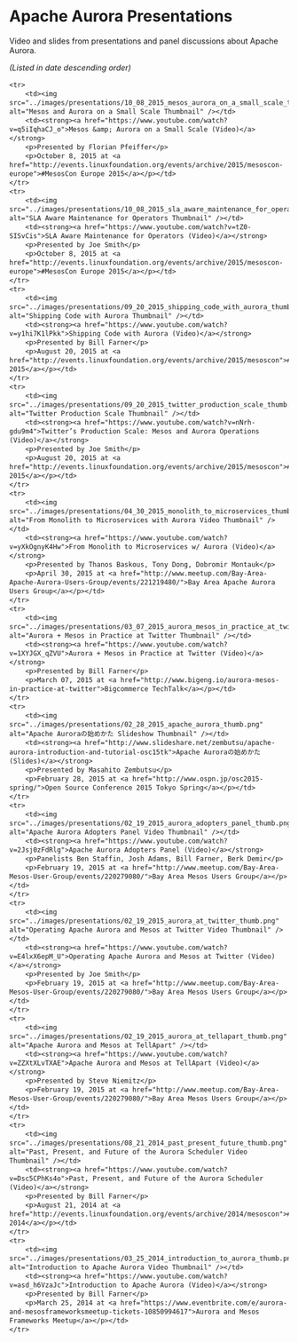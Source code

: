 # Apache Aurora Presentations
Video and slides from presentations and panel discussions about Apache Aurora.

_(Listed in date descending order)_

<table>

	<tr>
		<td><img src="../images/presentations/10_08_2015_mesos_aurora_on_a_small_scale_thumb.png" alt="Mesos and Aurora on a Small Scale Thumbnail" /></td>
		<td><strong><a href="https://www.youtube.com/watch?v=q5iIqhaCJ_o">Mesos &amp; Aurora on a Small Scale (Video)</a></strong>
		<p>Presented by Florian Pfeiffer</p>
		<p>October 8, 2015 at <a href="http://events.linuxfoundation.org/events/archive/2015/mesoscon-europe">#MesosCon Europe 2015</a></p></td>
	</tr>
	<tr>
		<td><img src="../images/presentations/10_08_2015_sla_aware_maintenance_for_operators_thumb.png" alt="SLA Aware Maintenance for Operators Thumbnail" /></td>
		<td><strong><a href="https://www.youtube.com/watch?v=tZ0-SISvCis">SLA Aware Maintenance for Operators (Video)</a></strong>
		<p>Presented by Joe Smith</p>
		<p>October 8, 2015 at <a href="http://events.linuxfoundation.org/events/archive/2015/mesoscon-europe">#MesosCon Europe 2015</a></p></td>
	</tr>
	<tr>
		<td><img src="../images/presentations/09_20_2015_shipping_code_with_aurora_thumb.png" alt="Shipping Code with Aurora Thumbnail" /></td>
		<td><strong><a href="https://www.youtube.com/watch?v=y1hi7K1lPkk">Shipping Code with Aurora (Video)</a></strong>
		<p>Presented by Bill Farner</p>
		<p>August 20, 2015 at <a href="http://events.linuxfoundation.org/events/archive/2015/mesoscon">#MesosCon 2015</a></p></td>
	</tr>
	<tr>
		<td><img src="../images/presentations/09_20_2015_twitter_production_scale_thumb.png" alt="Twitter Production Scale Thumbnail" /></td>
		<td><strong><a href="https://www.youtube.com/watch?v=nNrh-gdu9m4">Twitter’s Production Scale: Mesos and Aurora Operations (Video)</a></strong>
		<p>Presented by Joe Smith</p>
		<p>August 20, 2015 at <a href="http://events.linuxfoundation.org/events/archive/2015/mesoscon">#MesosCon 2015</a></p></td>
	</tr>
	<tr>
		<td><img src="../images/presentations/04_30_2015_monolith_to_microservices_thumb.png" alt="From Monolith to Microservices with Aurora Video Thumbnail" /></td>
		<td><strong><a href="https://www.youtube.com/watch?v=yXkOgnyK4Hw">From Monolith to Microservices w/ Aurora (Video)</a></strong>
		<p>Presented by Thanos Baskous, Tony Dong, Dobromir Montauk</p>
		<p>April 30, 2015 at <a href="http://www.meetup.com/Bay-Area-Apache-Aurora-Users-Group/events/221219480/">Bay Area Apache Aurora Users Group</a></p></td>
	</tr>
	<tr>
		<td><img src="../images/presentations/03_07_2015_aurora_mesos_in_practice_at_twitter_thumb.png" alt="Aurora + Mesos in Practice at Twitter Thumbnail" /></td>
		<td><strong><a href="https://www.youtube.com/watch?v=1XYJGX_qZVU">Aurora + Mesos in Practice at Twitter (Video)</a></strong>
		<p>Presented by Bill Farner</p>
		<p>March 07, 2015 at <a href="http://www.bigeng.io/aurora-mesos-in-practice-at-twitter">Bigcommerce TechTalk</a></p></td>
	</tr>
	<tr>
		<td><img src="../images/presentations/02_28_2015_apache_aurora_thumb.png" alt="Apache Auroraの始めかた Slideshow Thumbnail" /></td>
		<td><strong><a href="http://www.slideshare.net/zembutsu/apache-aurora-introduction-and-tutorial-osc15tk">Apache Auroraの始めかた (Slides)</a></strong>
		<p>Presented by Masahito Zembutsu</p>
		<p>February 28, 2015 at <a href="http://www.ospn.jp/osc2015-spring/">Open Source Conference 2015 Tokyo Spring</a></p></td>
	</tr>
	<tr>
		<td><img src="../images/presentations/02_19_2015_aurora_adopters_panel_thumb.png" alt="Apache Aurora Adopters Panel Video Thumbnail" /></td>
		<td><strong><a href="https://www.youtube.com/watch?v=2Jsj0zFdRlg">Apache Aurora Adopters Panel (Video)</a></strong>
		<p>Panelists Ben Staffin, Josh Adams, Bill Farner, Berk Demir</p>
		<p>February 19, 2015 at <a href="http://www.meetup.com/Bay-Area-Mesos-User-Group/events/220279080/">Bay Area Mesos Users Group</a></p></td>
	</tr>
	<tr>
		<td><img src="../images/presentations/02_19_2015_aurora_at_twitter_thumb.png" alt="Operating Apache Aurora and Mesos at Twitter Video Thumbnail" /></td>
		<td><strong><a href="https://www.youtube.com/watch?v=E4lxX6epM_U">Operating Apache Aurora and Mesos at Twitter (Video)</a></strong>
		<p>Presented by Joe Smith</p>
		<p>February 19, 2015 at <a href="http://www.meetup.com/Bay-Area-Mesos-User-Group/events/220279080/">Bay Area Mesos Users Group</a></p></td>
	</tr>
	<tr>
		<td><img src="../images/presentations/02_19_2015_aurora_at_tellapart_thumb.png" alt="Apache Aurora and Mesos at TellApart" /></td>
		<td><strong><a href="https://www.youtube.com/watch?v=ZZXtXLvTXAE">Apache Aurora and Mesos at TellApart (Video)</a></strong>
		<p>Presented by Steve Niemitz</p>
		<p>February 19, 2015 at <a href="http://www.meetup.com/Bay-Area-Mesos-User-Group/events/220279080/">Bay Area Mesos Users Group</a></p></td>
	</tr>
	<tr>
		<td><img src="../images/presentations/08_21_2014_past_present_future_thumb.png" alt="Past, Present, and Future of the Aurora Scheduler Video Thumbnail" /></td>
		<td><strong><a href="https://www.youtube.com/watch?v=Dsc5CPhKs4o">Past, Present, and Future of the Aurora Scheduler (Video)</a></strong>
		<p>Presented by Bill Farner</p>
		<p>August 21, 2014 at <a href="http://events.linuxfoundation.org/events/archive/2014/mesoscon">#MesosCon 2014</a></p></td>
	</tr>
	<tr>
		<td><img src="../images/presentations/03_25_2014_introduction_to_aurora_thumb.png" alt="Introduction to Apache Aurora Video Thumbnail" /></td>
		<td><strong><a href="https://www.youtube.com/watch?v=asd_h6VzaJc">Introduction to Apache Aurora (Video)</a></strong>
		<p>Presented by Bill Farner</p>
		<p>March 25, 2014 at <a href="https://www.eventbrite.com/e/aurora-and-mesosframeworksmeetup-tickets-10850994617">Aurora and Mesos Frameworks Meetup</a></p></td>
	</tr>
</table>
